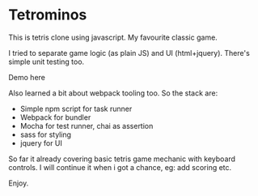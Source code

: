 # Tetrominos

This is tetris clone using javascript. My favourite classic game. 

I tried to separate game logic (as plain JS) and UI (html+jquery). There's simple unit testing too.

Demo here

Also learned a bit about webpack tooling too. So the stack are:

* Simple npm script for task runner
* Webpack for bundler
* Mocha for test runner, chai as assertion
* sass for styling
* jquery for UI

So far it already covering basic tetris game mechanic with keyboard controls. I will continue it when i got a chance, eg: add scoring etc.


Enjoy.